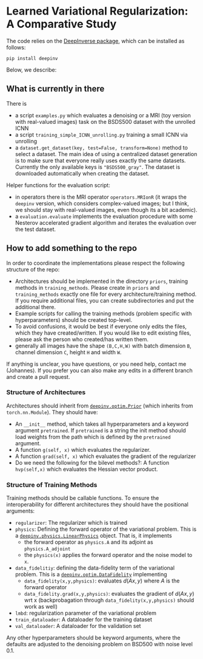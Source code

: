 # Learned Variational Regularization: A Comparative Study 

The code relies on the [DeepInverse package](https://deepinv.github.io), which can be installed as follows:

```
pip install deepinv
```

Below, we describe:



## What is currently in there

There is

- a script `examples.py` which evaluates a denoising or a MRI (toy version with real-valued images) task on the BSDS500 dataset with the unrolled ICNN
- a script `training_simple_ICNN_unrolling.py` training a small ICNN via unrolling
- a `dataset.get_dataset(key, test=False, transform=None)` method to select a dataset. The main idea of using a centralized dataset generation is to make sure that everyone really uses exactly the same datasets. Currently the only available keys is `"BSDS500_gray"`. The dataset is downloaded automatically when creating the dataset.

Helper functions for the evaluation script:

- in operators there is the MRI operator `operators.MRIonR` (it wraps the `deepinv` version, which considers complex-valued images; but I think, we should stay with real-valued images, even though its a bit academic).
- a `evaluation.evaluate` implements the evaluation procedure with some Nesterov accelerated gradient algorithm and iterates the evaluation over the test dataset.

## How to add something to the repo

In order to coordinate the implementations please respect the following structure of the repo:

- Architectures should be implemented in the directory `priors`, training methods in `training_methods`. Please create in `priors` and `training_methods` exactly one file for every architecture/training method. If you require additional files, you can create subdirectories and put the additional there.
- Example scripts for calling the training methods (problem specific with hyperparameters) should be created top-level.
- To avoid confusions, it would be best if everyone only edits the files, which they have created/written. If you would like to edit existing files, please ask the person who created/has written them.
- generally all images have the shape `(B,C,H,W)` with batch dimension `B`, channel dimension `C`, height `H` and width `W`.

If anything is unclear, you have questions, or you need help, contact me (Johannes). If you prefer you can also make any edits in a different branch and create a pull request.

### Structure of Architectures

Architectures should inherit from [`deepinv.optim.Prior`](https://deepinv.github.io/deepinv/api/stubs/deepinv.optim.Prior.html) (which inherits from `torch.nn.Module`). They should have:

- An `__init__` method, which takes all hyperparameters and a keyword argument `pretrained`. If `pretrained` is a string the init method should load weights from the path which is defined by the `pretrained` argument.
- A function `g(self, x)` which evaluates the regularizer.
- A function `grad(self, x)` which evaluates the gradient of the regularizer
- Do we need the following for the bilevel methods?: A function `hvp(self,x)` which evaluates the Hessian vector product.

### Structure of Training Methods

Training methods should be callable functions. To ensure the interoperability for different architectures they should have the positional arguments:

- `regularizer`: The regularizer which is trained
- `physics`: Defining the forward operator of the variational problem. This is a [`deepinv.physics.LinearPhysics`](https://deepinv.github.io/deepinv/api/stubs/deepinv.physics.LinearPhysics.html) object. That is, it implements
    + the forward operator as `physics.A` and its adjoint as `physics.A_adjoint`
    + the `physics(x)` applies the forward operator and the noise model to `x`.
- `data_fidelitiy`: defining the data-fidelity term of the variational problem. This is a [`deepinv.optim.DataFidelity`](https://deepinv.github.io/deepinv/api/stubs/deepinv.optim.DataFidelity.html) implementing
    + `data_fidelity(x,y,physics)`: evaluates $d(Ax,y)$ where $A$ is the forward operator
    + `data_fidelity.grad(x,y,physics)`: evaluates the gradient of $d(Ax,y)$ wrt x (backprobagation through `data_fidelity(x,y,physics)` should work as well)
- `lmbd`: regularization parameter of the variational problem
- `train_dataloader`: A dataloader for the training dataset
- `val_dataloader`: A dataloader for the validation set

Any other hyperparameters should be keyword arguments, where the defaults are adjusted to the denoising problem on BSD500 with noise level 0.1.


<!-- ## FastMRI Dataset

We use 2D slices from the singlecoil knee [fastMRI dataset](https://fastmri.med.nyu.edu/). The training dataset consists out the slices from all images from the original train split, where we cut the first and last 5 slices (since they usually contain only noise). Since the actual test split does not contain reconstructions (and we only use the images from fastMRI), we use the validation split for testing. Here, we just use the middle slice to ensure that the test images are independent.

### Preparation

To load the fast MRI dataset with `from dataset import get_dataset` and `get_dataset("fastMRI",test=test)`, the dataset has to be downloaded and extracted into the following structure:

```
fastMRI --- knee_singlecoil_train --- singlecoil_train --- file1000001.h5
         |                                              |
         |                                              -- file1002569.h5
         |
         -- knee_singlecoil_val   --- singlecoil_val   --- file1000000.h5
                                                        |
                                                        -- file1002570.h5
```

Alternatively the path to the directory with the `.h5` files as keyword argument `root` in the `get_dataset` method. 
-->